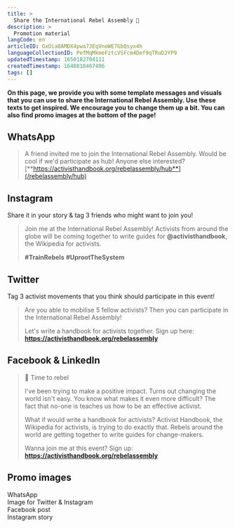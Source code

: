 ```yaml
---
title: >
  Share the International Rebel Assembly 🦋
description: >
  Promotion material
langCode: en
articleID: GxOia8AMDX4pwa7JEqVnoWE7GbQsyx4h
languageCollectionID: PefMqMkmeFztcVSFcm4Def9qTRuDJYP9
updatedTimestamp: 1650182704111
createdTimestamp: 1648818467486
tags: []
---
```


**On this page, we provide you with some template messages and visuals that you can use to share the International Rebel Assembly. Use these texts to get inspired. We encourage you to change them up a bit. You can also find promo images at the bottom of the page!**

## WhatsApp

> A friend invited me to join the International Rebel Assembly. Would be cool if we'd participate as hub! Anyone else interested?  
> [**https://activisthandbook.org/rebelassembly/hub**](/rebelassembly/hub)

## **Instagram**

Share it in your story & tag 3 friends who might want to join you!

> Join me at the International Rebel Assembly! Activists from around the globe will be coming together to write guides for **@activisthandbook**, the Wikipedia for activists.  
>   
> **#TrainRebels** **#UprootTheSystem**

## **Twitter**

Tag 3 activist movements that you think should participate in this event!

> Are you able to mobilise 5 fellow activists? Then you can participate in the International Rebel Assembly!  
>   
> Let's write a handbook for activists together. Sign up here:  
> **https://activisthandbook.org/rebelassembly**

## **Facebook & LinkedIn**

> 🦋 Time to rebel  
>   
> I've been trying to make a positive impact. Turns out changing the world isn't easy. You know what makes it even more difficult? The fact that no-one is teaches us how to be an effective activist.
> 
> What if would write a handbook for activists? Activist Handbook, the Wikipedia for activists, is trying to do exactly that. Rebels around the world are getting together to write guides for change-makers.
> 
> Wanna join me at this event? Sign up:  
> **https://activisthandbook.org/rebelassembly**

## **Promo images**

<div><figcaption>WhatsApp</figcaption></div>

<div><figcaption>Image for Twitter &amp; Instagram</figcaption></div>

<div><figcaption>Facebook post</figcaption></div>

<div><figcaption>Instagram story</figcaption></div>